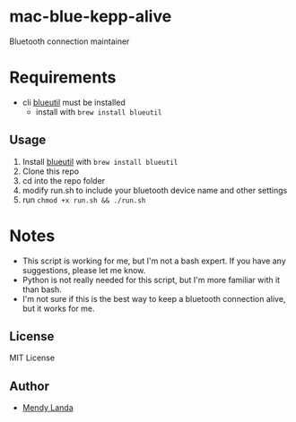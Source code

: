 # mac-blue-kepp-alive
Bluetooth connection maintainer

# Requirements
- cli [blueutil](https://github.com/toy/blueutil) must be installed
  - install with `brew install blueutil`
## Usage
1. Install [blueutil](https://github.com/toy/blueutil) with `brew install blueutil`
2. Clone this repo
3. cd into the repo folder
4. modify run.sh to include your bluetooth device name and other settings
5. run `chmod +x run.sh && ./run.sh`

# Notes
- This script is working for me, but I'm not a bash expert. If you have any suggestions, please let me know.
- Python is not really needed for this script, but I'm more familiar with it than bash.
- I'm not sure if this is the best way to keep a bluetooth connection alive, but it works for me.
## License
MIT License

## Author
- [Mendy Landa](https://github.com/MendyLanda)